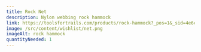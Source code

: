 ```yaml
---
title: Rock Net
description: Nylon webbing rock hammock
link: https://toolsfortrails.com/products/rock-hammock?_pos=1&_sid=4e6c39b49&_ss=r
image: /src/content/wishlist/net.png
imageAlt: rock hammock
quantityNeeded: 1
---
```

